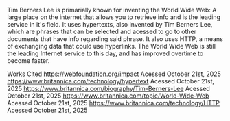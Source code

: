 Tim Berners Lee is primarially known for inventing the World Wide Web: A large place on the internet that allows you to retrieve info and is the leading service in it's field. It uses hypertexts, also invented by Tim Berners Lee, which are phrases that can be selected  and acessed to go to other documents that have info regarding said phrase. It also uses HTTP, a means of exchanging data that could use hyperlinks. The World Wide Web is still the leading Internet service to this day, and has improved overtime to become faster. 

Works Cited
	https://webfoundation.org/impact
		Acessed October 21st, 2025
	https://www.britannica.com/technology/hypertext
		Acessed October 21st, 2025
	https://www.britannica.com/biography/Tim-Berners-Lee
		Acessed October 21st, 2025
	https://www.britannica.com/topic/World-Wide-Web
		Acessed October 21st, 2025
	https://www.britannica.com/technology/HTTP
		Acessed October 21st, 2025
